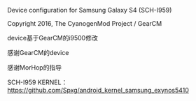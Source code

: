 Device configuration for Samsung Galaxy S4 (SCH-I959)

Copyright 2016, The CyanogenMod Project / GearCM

device基于GearCM的i9500修改

感谢GearCM的device

感谢MorHop的指导

SCH-I959 KERNEL：https://github.com/Spxg/android_kernel_samsung_exynos5410
